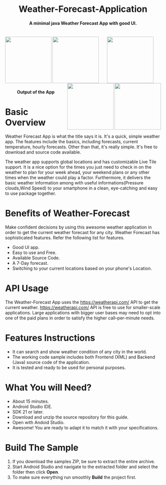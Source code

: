 <h1 align="center">
  Weather-Forecast-Application
  <br>
</h1>

<h4 align="center">A minimal java  Weather Forecast App with good UI.</h4>


<p align="center">
  <br>
    <img align="left" width="150" src="https://user-images.githubusercontent.com/54940714/149348189-03cd2cbb-8b1b-4862-9204-320bcb38e921.jpg">
    <img align="left" width="150" src="https://user-images.githubusercontent.com/54940714/149348194-22102f6a-bb0a-4e04-a47e-a569d547cfcb.jpg">
    <img width="150" src="https://user-images.githubusercontent.com/54940714/149348186-5c950f61-a3c7-4150-b4e0-ffa454949b13.jpg">
    <img align="right" width="150" src="https://user-images.githubusercontent.com/54940714/149348182-cd304ab9-311d-4575-b51f-59d7dcdcf5ba.jpg">
    <img align="right" width="150" src="https://user-images.githubusercontent.com/54940714/149348172-25afb81f-89b7-4551-a908-ee6ef1bed8b1.jpg">
  <br>
</p>

<h4 align="center">Output of the App</h4>

# Basic Overview
Weather Forecast App is what the title says it is. It's a quick, simple weather app. The features include the basics, including forecasts, current temperature, hourly forecasts. Other than that, it's really simple. It's free to download and source code available.
 
The weather app supports global locations and has customizable Live Tile support. It is a nice option for the times you just need to check in on the weather to plan for your week ahead, your weekend plans or any other times when the weather could play a factor. Furthermore, it delivers the basic weather information among with useful informations(Pressure clouds,Wind Speed) to your smartphone in a clean, eye-catching and easy to use package together.

# Benefits of Weather-Forecast
Make confident decisions by using this awesome weather application in order to get the current weather forecast for any city. Weather Forecast has sophisticated features. Refer the following list for features.

 * Good UI app.
 * Easy to use and Free.
 * Available Source Code.
 * A 7-Day forecast.
 * Switching to your current locations based on your phone's Location.
 
# API Usage
The Weather-Forecast App uses the  https://weatherapi.com/ API to get the current weather. https://weatherapi.com/ API is free to use for smaller-scale applications. Large applications with bigger user bases may need to opt into one of the paid plans in order to satisfy the higher call–per-minute needs.

# Features Instructions

 * It can search and show weather condition of any city in the world.
 * The working code sample includes both Frontend (XML) and Backend (Java) source code of the application.
 * It is tested and ready to be used for personal purposes.

# What You will Need?
* About 15 minutes.
* Android Studio IDE.
* SDK 21 or later.
* Download and unzip the source repository for this guide.
* Open with Andoid Studio.
* Awesome! You are ready to adapt it to match it with your specifications.


# Build The Sample
<ol>
<li>If you download the samples ZIP, be sure to extract the entire archive. </li>
<li>Start Android Studio and navigate to the extracted folder and select the folder then click <strong>Open</strong>.</li>
<li>To make sure everything run smoothly <strong>Build</strong> the project first.</li>
</ol>

